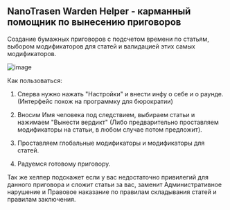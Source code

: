 ## NanoTrasen Warden Helper - карманный помощник по вынесению приговоров
Создание бумажных приговоров с подсчетом времени по статьям, выбором модификаторов для статей и валидацией этих самых модификаторов.

![image](https://github.com/user-attachments/assets/a2679da5-7b66-4e47-9c92-840a763e666e)


Как пользоваться:

1. Сперва нужно нажать "Настройки" и внести инфу о себе и о раунде. (Интерфейс похож на программку для бюрократии)

2. Вносим Имя человека под следствием, выбираем статьи и нажимаем "Вынести вердикт" (Либо предварительно проставляем модификаторы на статьи, в любом случае потом предложит).

3. Проставляем глобальные модификаторы и модификаторы для статей. 

4. Радуемся готовому приговору.

Так же хелпер подскажет если у вас недостаточно привилегий для данного приговора и сложит статьи за вас, заменит Административное нарушение и Правовое наказание по правилам складывания статей и правилам заключения.
